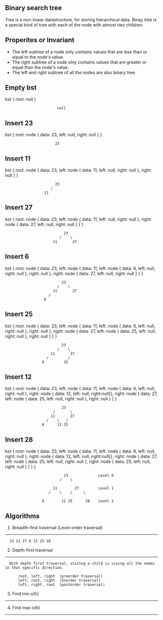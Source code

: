 Binary search tree
------------------
Tree is a non-linear datastructure, for storing hierarchical data. Binay tree is a special kind of tree with each of the node with atmost two children.

Properites or Invariant
-----------------------

- The left subtree of a node only contains values that are less than or equal to the node's value.
- The right subtree of a node olny contains values that are greater or equal than the node's value.
- The left and right subtree of all the nodes are also binary tree.

Empty bst
---------

bst { root: null }

                            null

Insert 23
----------

bst { root: node { data: 23, left: null, right: null } }


                           23

Insert 11
----------

bst {
  root:
   node {
     data: 23,
     left: node { data: 11, left: null, right: null },
     right: null }
   }

                           23
                         /
                      11

Insert 27
----------

bst {
  root:
   node {
     data: 23,
     left: node { data: 11, left: null, right: null },
     right: node { data: 27, left: null, right: null } }
    }


                               23
                             /    \
                          11       27

Insert 6
---------
bst {
  root:
   node {
     data: 23,
     left: node { data: 11, left: node { data: 6, left: null, right: null }, right: null },
     right: node { data: 27, left: null, right: null } }
    }

                              23
                            /    \
                          11       27
                        /
                      6
Insert 25
-----------
bst {
  root:
   node {
     data: 23,
     left: node { data: 11, left: node { data: 6, left: null, right: null }, right: null },
     right: node { data: 27, left: node { data: 25, left: null, right: null }, right: null } }
    }

                              23
                            /    \
                         11       27
                       /         /
                     6         25

Insert 12
----------
bst {
  root:
   node {
     data: 23,
     left: node { data: 11, left: node { data: 6, left: null, right: null }, right: node { data: 12, left: null, right:null}},
     right: node { data: 27, left: node { data: 25, left: null, right: null }, right: null } }
    }

                              23
                          /       \
                         11       27
                       /    \   /
                     6      12 25

Insert 28
---------
bst {
  root:
   node {
     data: 23,
     left: node { data: 11, left: node { data: 6, left: null, right: null }, right: node { data: 12, left: null, right:null}},
     right: node { data: 27, left: node { data: 25, left: null, right: null }, right: node { data: 25, left: null, right: null } } }
    }




                               23              Level 0
                             /    \

                          11        27         Level 1
                        /    \    /     \

                     6        12 25      28    Level 2

Algorithms
----------

1. Breadth-first traversal (Level-order traversal)
--------------------------------------------------
      23 11 27 6 12 25 28

2. Depth-first traversal
-------------------------
      With depth first traversal, visitng a child is vising all the nodes in that specific direction.

          root, left, right  (preorder traversal)
          left, root, right  (Inorder traversal)
          left, right, root  (postorder traversal)

3. Find min o(h)
----------------

4. Find max o(h)
-----------------
